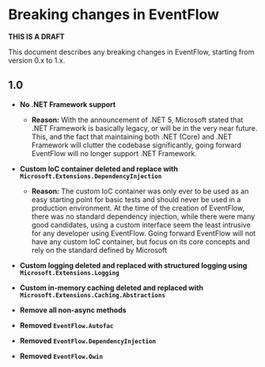 # Breaking changes in EventFlow

**THIS IS A DRAFT**

This document describes any breaking changes in EventFlow, starting
from version 0.x to 1.x.

## 1.0

* **No .NET Framework support**
  * **Reason:** With the announcement of .NET 5, Microsoft stated that
    .NET Framework is basically legacy, or will be in the very near future.
    This, and the fact that maintaining both .NET (Core) and .NET Framework
    will clutter the codebase significantly, going forward EventFlow will
    no longer support .NET Framework.

* **Custom IoC container deleted and replace with
  `Microsoft.Extensions.DependencyInjection`**
  * **Reason:** The custom IoC container was only ever to be used as
    an easy starting point for basic tests and should never be used
    in a production environment. At the time of the creation of EventFlow,
    there was no standard dependency injection, while there were many
    good candidates, using a custom interface seem the least intrusive
    for any developer using EventFlow. Going forward EventFlow will not
    have any custom IoC container, but focus on its core concepts and
    rely on the standard defined by Microsoft 

* **Custom logging deleted and replaced with structured logging using
  `Microsoft.Extensions.Logging`**

* **Custom in-memory caching deleted and replaced with `Microsoft.Extensions.Caching.Abstractions`**

* **Remove all non-async methods**

* **Removed `EventFlow.Autofac`**

* **Removed `EventFlow.DependencyInjection`**

* **Removed `EventFlow.Owin`**
